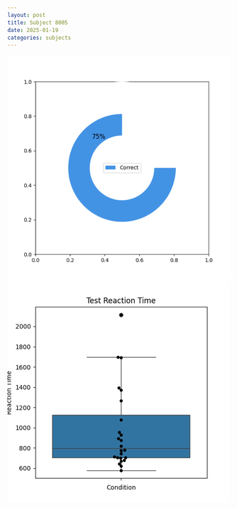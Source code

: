 ```yaml
---
layout: post
title: Subject 8005
date: 2025-01-19
categories: subjects
---
```


![](data/8005/run-23/8005_FN_acc_test.png)
![](data/8005/run-23/8005_FN_rt.png)
